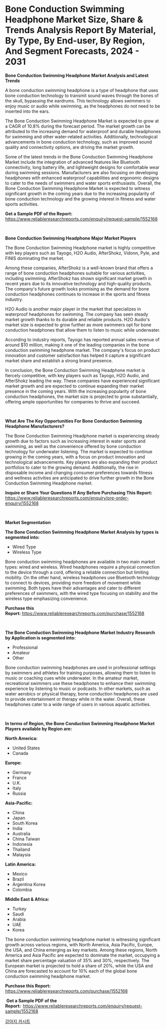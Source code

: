 <p><h1>Bone Conduction Swimming Headphone Market Size, Share & Trends Analysis Report By Material, By Type, By End-user, By Region, And Segment Forecasts, 2024 - 2031</h1></p><p><strong>Bone Conduction Swimming Headphone Market Analysis and Latest Trends</strong></p>
<p><p>A bone conduction swimming headphone is a type of headphone that uses bone conduction technology to transmit sound waves through the bones of the skull, bypassing the eardrums. This technology allows swimmers to enjoy music or audio while swimming, as the headphones do not need to be inserted into the ears.</p><p>The Bone Conduction Swimming Headphone Market is expected to grow at a CAGR of 10.8% during the forecast period. The market growth can be attributed to the increasing demand for waterproof and durable headphones for swimming and other water-related activities. Additionally, technological advancements in bone conduction technology, such as improved sound quality and connectivity options, are driving the market growth.</p><p>Some of the latest trends in the Bone Conduction Swimming Headphone Market include the integration of advanced features like Bluetooth connectivity, long battery life, and lightweight designs for comfortable wear during swimming sessions. Manufacturers are also focusing on developing headphones with enhanced waterproof capabilities and ergonomic designs to cater to the needs of swimmers and water sports enthusiasts. Overall, the Bone Conduction Swimming Headphone Market is expected to witness significant growth in the coming years due to the increasing popularity of bone conduction technology and the growing interest in fitness and water sports activities.</p></p>
<p><strong>Get a Sample PDF of the Report:&nbsp;</strong> <a href="https://www.reliableresearchreports.com/enquiry/request-sample/1552168">https://www.reliableresearchreports.com/enquiry/request-sample/1552168</a></p>
<p>&nbsp;</p>
<p><strong>Bone Conduction Swimming Headphone Major Market Players</strong></p>
<p><p>The Bone Conduction Swimming Headphone market is highly competitive with key players such as Tayogo, H2O Audio, AfterShokz, Vidonn, Pyle, and FINIS dominating the market. </p><p>Among these companies, AfterShokz is a well-known brand that offers a range of bone conduction headphones suitable for various activities, including swimming. AfterShokz has shown significant market growth in recent years due to its innovative technology and high-quality products. The company's future growth looks promising as the demand for bone conduction headphones continues to increase in the sports and fitness industry.</p><p>H2O Audio is another major player in the market that specializes in waterproof headphones for swimming. The company has seen steady market growth thanks to its durable and reliable products. H2O Audio's market size is expected to grow further as more swimmers opt for bone conduction headphones that allow them to listen to music while underwater.</p><p>According to industry reports, Tayogo has reported annual sales revenue of around $10 million, making it one of the leading companies in the bone conduction swimming headphone market. The company's focus on product innovation and customer satisfaction has helped it capture a significant market share and establish a strong brand presence.</p><p>In conclusion, the Bone Conduction Swimming Headphone market is fiercely competitive, with key players such as Tayogo, H2O Audio, and AfterShokz leading the way. These companies have experienced significant market growth and are expected to continue expanding their market presence in the coming years. With the increasing popularity of bone conduction headphones, the market size is projected to grow substantially, offering ample opportunities for companies to thrive and succeed.</p></p>
<p>&nbsp;</p>
<p><strong>What Are The Key Opportunities For Bone Conduction Swimming Headphone Manufacturers?</strong></p>
<p><p>The Bone Conduction Swimming Headphone market is experiencing steady growth due to factors such as increasing interest in water sports and swimming, as well as the convenience offered by bone conduction technology for underwater listening. The market is expected to continue growing in the coming years, with a focus on product innovation and technological advancements. Key players are also expanding their product portfolios to cater to the growing demand. Additionally, the rise in disposable income and changing consumer preferences towards fitness and wellness activities are anticipated to drive further growth in the Bone Conduction Swimming Headphone market.</p></p>
<p><strong>Inquire or Share Your Questions If Any Before Purchasing This Report:</strong> <a href="https://www.reliableresearchreports.com/enquiry/pre-order-enquiry/1552168">https://www.reliableresearchreports.com/enquiry/pre-order-enquiry/1552168</a></p>
<p>&nbsp;</p>
<p><strong>Market Segmentation</strong></p>
<p><strong>The Bone Conduction Swimming Headphone Market Analysis by types is segmented into:</strong></p>
<p><ul><li>Wired Type</li><li>Wireless Type</li></ul></p>
<p><p>Bone conduction swimming headphones are available in two main market types: wired and wireless. Wired headphones require a physical connection to the device through a cord, offering a reliable connection but limiting mobility. On the other hand, wireless headphones use Bluetooth technology to connect to devices, providing more freedom of movement while swimming. Both types have their advantages and cater to different preferences of swimmers, with the wired type focusing on stability and the wireless type emphasizing convenience.</p></p>
<p><strong>Purchase this Report:&nbsp;</strong><a href="https://www.reliableresearchreports.com/purchase/1552168">https://www.reliableresearchreports.com/purchase/1552168</a></p>
<p>&nbsp;</p>
<p><strong>The Bone Conduction Swimming Headphone Market Industry Research by Application is segmented into:</strong></p>
<p><ul><li>Professional</li><li>Amateur</li><li>Other</li></ul></p>
<p><p>Bone conduction swimming headphones are used in professional settings by swimmers and athletes for training purposes, allowing them to listen to music or coaching cues while underwater. In the amateur market, recreational swimmers use these headphones to enhance their swimming experience by listening to music or podcasts. In other markets, such as water aerobics or physical therapy, bone conduction headphones are used to provide entertainment or therapy while in the water. Overall, these headphones cater to a wide range of users in various aquatic activities.</p></p>
<p>&nbsp;</p>
<p><strong>In terms of Region, the Bone Conduction Swimming Headphone Market Players available by Region are:</strong></p>
<p>
    <p> <strong> North America: </strong>
        <ul>
            <li>United States</li>
            <li>Canada</li>
        </ul>
        </p> 
    <p> <strong> Europe: </strong>
        <ul>
            <li>Germany</li>
            <li>France</li>
            <li>U.K.</li>
            <li>Italy</li>
            <li>Russia</li>
        </ul>
        </p> 
    <p> <strong> Asia-Pacific: </strong>
        <ul>
            <li>China</li>
            <li>Japan</li>
            <li>South Korea</li>
            <li>India</li>
            <li>Australia</li>
            <li>China Taiwan</li>
            <li>Indonesia</li>
            <li>Thailand</li>
            <li>Malaysia</li>
        </ul>
        </p> 
    <p> <strong> Latin America: </strong>
        <ul>
            <li>Mexico</li>
            <li>Brazil</li>
            <li>Argentina Korea</li>
            <li>Colombia</li>
        </ul>
        </p> 
    <p> <strong> Middle East & Africa: </strong>
        <ul>
            <li>Turkey</li>
            <li>Saudi</li>
            <li>Arabia</li>
            <li>UAE</li>
            <li>Korea</li>
        </ul>
    </p>
    </p>
<p><p>The bone conduction swimming headphone market is witnessing significant growth across various regions, with North America, Asia Pacific, Europe, the USA, and China emerging as key markets. Among these regions, North America and Asia Pacific are expected to dominate the market, occupying a market share percentage valuation of 35% and 30%, respectively. The European market is projected to hold a share of 20%, while the USA and China are forecasted to account for 10% each of the global bone conduction swimming headphone market.</p></p>
<p><strong>Purchase this Report: </strong><a href="https://www.reliableresearchreports.com/purchase/1552168">https://www.reliableresearchreports.com/purchase/1552168</a></p>
<p>&nbsp;<strong>Get a Sample PDF of the Report:&nbsp;&nbsp;</strong><a href="https://www.reliableresearchreports.com/enquiry/request-sample/1552168">https://www.reliableresearchreports.com/enquiry/request-sample/1552168</a></p>
<p><strong></strong></p>
<p><p><a href="https://github.com/lkwggful07722/Market-Research-Report-List-1/blob/main/380994311885.md">강아지 카시트</a></p></p>